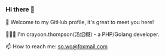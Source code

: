 ### Hi there 👋

🎉 Welcome to my GitHub profile, it's great to meet you here!

👨🏻‍💻 I'm crayoon.thompson(汤绍栩) - a PHP/Golang developer.

📫 How to reach me: so.wo@foxmail.com
